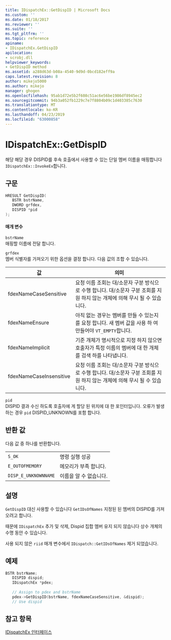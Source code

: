```yaml
---
title: IDispatchEx::GetDispID | Microsoft Docs
ms.custom: ''
ms.date: 01/18/2017
ms.reviewer: ''
ms.suite: ''
ms.tgt_pltfrm: ''
ms.topic: reference
apiname:
- IDispatchEx.GetDispID
apilocation:
- scrobj.dll
helpviewer_keywords:
- GetDispID method
ms.assetid: a288d63d-b08a-4540-9d9d-0bcd182eff9a
caps.latest.revision: 8
author: mikejo5000
ms.author: mikejo
manager: ghogen
ms.openlocfilehash: 95ab1d72e5b2f608c51ac6e56be1986df8945ec2
ms.sourcegitcommit: 94b3a052fb1229c7e7f8804b09c1d403385c7630
ms.translationtype: MT
ms.contentlocale: ko-KR
ms.lasthandoff: 04/23/2019
ms.locfileid: "63000858"
---
```

# <a name="idispatchexgetdispid"></a>IDispatchEx::GetDispID
해당 해당 경우 DISPID를 후속 호출에서 사용할 수 있는 단일 멤버 이름을 매핑합니다 `IDispatchEx::InvokeEx`합니다.  
  
## <a name="syntax"></a>구문  
  
```cpp
HRESULT GetDispID(  
   BSTR bstrName,  
   DWORD grfdex,  
   DISPID *pid  
);  
```  
  
#### <a name="parameters"></a>매개 변수  
 `bstrName`  
 매핑할 이름에 전달 합니다.  
  
 `grfdex`  
 멤버 식별자를 가져오기 위한 옵션을 결정 합니다. 다음 값의 조합 수 있습니다.  
  
|값|의미|  
|-----------|-------------|  
|fdexNameCaseSensitive|요청 이름 조회는 대/소문자 구분 방식으로 수행 합니다. 대/소문자 구분 조회를 지원 하지 않는 개체에 의해 무시 될 수 있습니다.|  
|fdexNameEnsure|아직 없는 경우는 멤버를 만들 수 있는지를 요청 합니다. 새 멤버 값을 사용 하 여 만들어야 `VT_EMPTY`합니다.|  
|fdexNameImplicit|기준 개체가 명시적으로 지정 하지 않으면 호출자가 특정 이름의 멤버에 대 한 개체를 검색 하를 나타냅니다.|  
|fdexNameCaseInsensitive|요청 이름 조회는 대/소문자 구분 방식으로 수행 합니다. 대/소문자 구분 조회를 지원 하지 않는 개체에 의해 무시 될 수 있습니다.|  
  
 `pid`  
 DISPID 결과 수신 하도록 호출자에 게 할당 된 위치에 대 한 포인터입니다. 오류가 발생 하는 경우 `pid` DISPID_UNKNOWN를 포함 합니다.  
  
## <a name="return-value"></a>반환 값  
 다음 값 중 하나를 반환합니다.  
  
|||  
|-|-|  
|`S_OK`|명령 실행 성공|  
|`E_OUTOFMEMORY`|메모리가 부족 합니다.|  
|`DISP_E_UNKNOWNNAME`|이름을 알 수 없습니다.|  
  
## <a name="remarks"></a>설명  
 `GetDispID` 대신 사용할 수 있습니다 `GetIDsOfNames` 지정된 된 멤버의 DISPID를 가져오려고 합니다.  
  
 때문에 `IDispatchEx` 추가 및 삭제, Dispid 집합 멤버 유지 되지 않습니다 상수 개체의 수명 동안 수 있습니다.  
  
 사용 되지 않은 `riid` 매개 변수에서 `IDispatch::GetIDsOfNames` 제거 되었습니다.  
  
## <a name="example"></a>예제  
  
```cpp
BSTR bstrName;  
   DISPID dispid;  
   IDispatchEx *pdex;   
  
   // Assign to pdex and bstrName  
   pdex->GetDispID(bstrName, fdexNameCaseSensitive, &dispid);  
   // Use dispid  
```  
  
## <a name="see-also"></a>참고 항목  
 [IDispatchEx 인터페이스](../../winscript/reference/idispatchex-interface.md)
